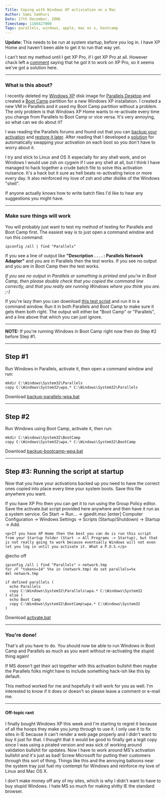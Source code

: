 ```yaml
---
Title: Coping with Windows XP activiation on a Mac
Author: Sami Samhuri
Date: 17th December, 2006
Timestamp: 1166427000
Tags: parallels, windows, apple, mac os x, bootcamp
---
```


**Update:** This needs to be run at system startup, before you log in. I have XP Home and haven't been able to get it to run that way yet.

I can't test my method until I get XP Pro, if I get XP Pro at all. However chack left a <a href="/posts/2006/12/coping-with-windows-xp-activiation-on-a-mac.html#comment-1">comment</a> saying that he got it to work on XP Pro, so it seems we've got a solution here.

---

### What is this about? ###

I recently deleted my <a href="http://www.microsoft.com/windowsxp/default.mspx">Windows XP</a> disk image for <a href="http://www.parallels.com/en/products/workstation/mac/">Parallels Desktop</a> and created a <a href="http://www.apple.com/macosx/bootcamp/">Boot Camp</a> partition for a new Windows XP installation. I created a new VM in Parallels and it used my Boot Camp partition without a problem. The only problem is that Windows XP Home wants to re-activate every time you change from Parallels to Boot Camp or vice versa. It's very annoying, so what can we do about it?

I was reading the Parallels forums and found out that you can <a href="http://forums.parallels.com/post30939-4.html">backup your activation</a> and <a href="http://forums.parallels.com/post32573-13.html">restore it later</a>. After reading that I developed a <a href="http://forums.parallels.com/post33487-22.html">solution</a> for automatically swapping your activation on each boot so you don't have to worry about it.

I try and stick to Linux and OS X especially for any shell work, and on Windows I would use zsh on cygwin if I use any shell at all, but I think I have managed to hack together a crude batch file to solve this activation nuisance. It's a hack but it sure as hell beats re-activating twice or more every day. It also reinforced my love of zsh and utter dislike of the Windows "shell".

If anyone actually knows how to write batch files I'd like to hear any suggestions you might have.

---

### Make sure things will work ###

You will probably just want to test my method of testing for Parallels and Boot Camp first. The easiest way is to just open a command window and run this command:

    ipconfig /all | find "Parallels"

If you see a line of output like **"Description . . . . : Parallels Network Adapter"** and you are in Parallels then the test works. If you see no output and you are in Boot Camp then the test works.

*If you see no output in Parallels or something is printed and you're in Boot Camp, then please double check that you copied the command line correctly, and that you really are running Windows where you think you are. ;-)*

If you're lazy then you can download <a href="http://sami.samhuri.net/files/parallels/test.bat">this test script</a> and run it in a command window. Run it in both Parallels and Boot Camp to make sure it gets them both right. The output will either be "Boot Camp" or "Parallels", and a line above that which you can just ignore.

---

**NOTE:** If you're running Windows in Boot Camp right now then do Step #2 before Step #1.

---

## Step #1 ##

Run Windows in Parallels, activate it, then open a command window and run:

    mkdir C:\Windows\System32\Parallels
    copy C:\Windows\System32\wpa.* C:\Windows\System32\Parallels

Download <a href="http://sami.samhuri.net/files/parallels/backup-parallels-wpa.bat">backup-parallels-wpa.bat</a>

---

## Step #2 ##

Run Windows using Boot Camp, activate it, then run:

    mkdir C:\Windows\System32\BootCamp
    copy C:\Windows\System32\wpa.* C:\Windows\System32\BootCamp

Download <a href="http://sami.samhuri.net/files/parallels/backup-bootcamp-wpa.bat">backup-bootcamp-wpa.bat</a>

---

## Step #3: Running the script at startup ##

Now that you have your activations backed up you need to have the correct ones copied into place every time your system boots. Save this file anywhere you want.

If you have XP Pro then you can get it to run using the Group Policy editor. Save the activate.bat script provided here anywhere and then have it run as a system service. Go Start -> Run... -> gpedit.msc [enter] Computer Configuration -> Windows Settings -> Scripts (Startup/Shutdown) -> Startup -> Add.

	<p>If you have XP Home then the best you can do is run this script from your Startup folder (Start -> All Programs -> Startup), but that is not really going to work because eventually Windows will not even let you log in until you activate it. What a P.O.S.</p>

   @echo off

    ipconfig /all | find "Parallels" > network.tmp
    for /F "tokens=14" %%x in (network.tmp) do set parallels=%x
    del network.tmp

    if defined parallels (
      echo Parallels
      copy C:\Windows\System32\Parallels\wpa.* C:\Windows\System32
    ) else (
      echo Boot Camp
      copy C:\Windows\System32\BootCamp\wpa.* C:\Windows\System32
    )

Download <a href="http://sami.samhuri.net/files/parallels/activate.bat">activate.bat</a>

---

### You're done! ###

That's all you have to do. You should now be able to run Windows in Boot Camp and Parallels as much as you want without re-activating the stupid thing again!

If MS doesn't get their act together with this activation bullshit then maybe the Parallels folks might have to include something hack-ish like this by default.

This method worked for me and hopefully it will work for you as well. I'm interested to know if it does or doesn't so please leave a comment or e-mail me.

---

#### Off-topic rant ####

I finally bought Windows XP this week and I'm starting to regret it because of all the hoops they make you jump through to use it. I only use it to fix sites in IE because it can't render a web page properly and I didn't want to buy it just for that. I thought that it would be good to finally get a legit copy since I was using a pirated version and was sick of working around validation bullshit for updates. Now I have to work around MS's activation bullshit and it's just as bad! Screw Microsoft for putting their customers through this sort of thing. Things like this and the annoying balloons near the system tray just fuel my contempt for Windows and reinforce my love of Linux and Mac OS X.

I don't make money off any of my sites, which is why I didn't want to have to buy stupid Windows. I hate MS so much for making shitty IE the standard browser.

